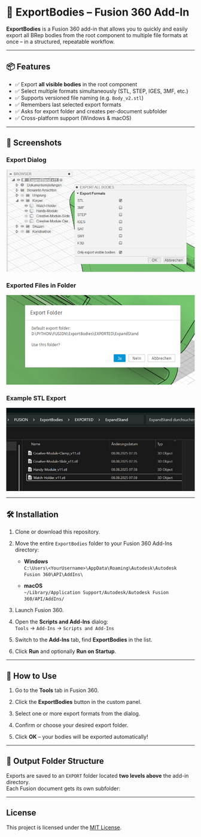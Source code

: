 # 🔄 ExportBodies – Fusion 360 Add-In

**ExportBodies** is a Fusion 360 add-in that allows you to quickly and easily export all BRep bodies from the root component to multiple file formats at once – in a structured, repeatable workflow.

---

## 📦 Features

- ✅ Export **all visible bodies** in the root component
- ✅ Select multiple formats simultaneously (STL, STEP, IGES, 3MF, etc.)
- ✅ Supports versioned file naming (e.g. `Body_v2.stl`)
- ✅ Remembers last selected export formats
- ✅ Asks for export folder and creates per-document subfolder
- ✅ Cross-platform support (Windows & macOS)

---

## 📸 Screenshots

### Export Dialog
![Export Dialog](screenshots/export-dialog.png)

### Exported Files in Folder
![Exported Files](screenshots/export-folder.png)

### Example STL Export
![STL Export Example](screenshots/stl-example.png)

---

## 🛠️ Installation

1. Clone or download this repository.

2. Move the entire `ExportBodies` folder to your Fusion 360 Add-Ins directory:

   - **Windows**  
     `C:\Users\<YourUsername>\AppData\Roaming\Autodesk\Autodesk Fusion 360\API\AddIns\`

   - **macOS**  
     `~/Library/Application Support/Autodesk/Autodesk Fusion 360/API/AddIns/`

3. Launch Fusion 360.

4. Open the **Scripts and Add-Ins** dialog:  
   `Tools` → `Add-Ins` → `Scripts and Add-Ins`

5. Switch to the **Add-Ins** tab, find **ExportBodies** in the list.

6. Click **Run** and optionally **Run on Startup**.

---

## 🧰 How to Use

1. Go to the **Tools** tab in Fusion 360.

2. Click the **ExportBodies** button in the custom panel.

3. Select one or more export formats from the dialog.

4. Confirm or choose your desired export folder.

5. Click **OK** – your bodies will be exported automatically!

---

## 📁 Output Folder Structure

Exports are saved to an `EXPORT` folder located **two levels above** the add-in directory.  
Each Fusion document gets its own subfolder:

---

## License

This project is licensed under the [MIT License](LICENSE).

